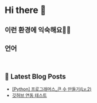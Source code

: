 # Hi there 👋

## 이런 환경에 익숙해요✍🏼

## 언어

<p>
  <img alt="" src= "https://img.shields.io/badge/JavaScript-F7DF1E?style=flat-square&logo=JavaScript&logoColor=white"/> 
  <img alt="" src= "https://img.shields.io/badge/TypeScript-black?logo=typescript&logoColor=blue"/>
</p>

## 📕 Latest Blog Posts

<ul><li><a href='https://devhwan.tistory.com/2' target='_blank'>[Python] 프로그래머스_큰 수 만들기(Lv.2)</a></li><li><a href='https://devhwan.tistory.com/1' target='_blank'>깃허브 연동 테스트</a></li></ul>
